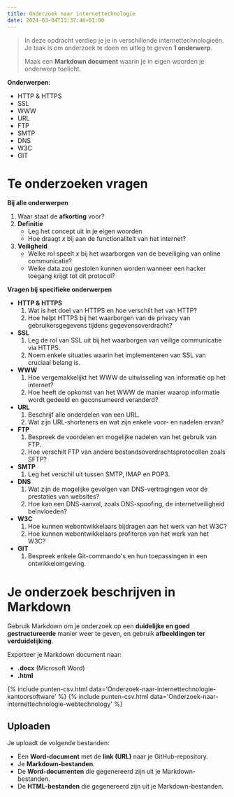```yaml
---
title: Onderzoek naar internettechnologie
date: 2024-03-04T13:37:48+01:00
---
```


> In deze opdracht verdiep je je in verschillende internettechnologieën.
> Je taak is om onderzoek te doen en uitleg te geven **1 onderwerp**.
>
> Maak een **Markdown document** waarin je in eigen woorden je onderwerp toelicht.

**Onderwerpen**:

- HTTP & HTTPS
- SSL
- WWW
- URL
- FTP
- SMTP
- DNS
- W3C
- GIT

# Te onderzoeken vragen

**Bij alle onderwerpen**

1. Waar staat de **afkorting** voor?
2. **Definitie**
   - Leg het concept uit in je eigen woorden
   - Hoe draagt _x_ bij aan de functionaliteit van het internet?
3. **Veiligheid**
   - Welke rol speelt _x_ bij het waarborgen van de beveiliging van online communicatie?
   - Welke data zou gestolen kunnen worden wanneer een hacker toegang krijgt tot dit protocol?

**Vragen bij specifieke onderwerpen**

- **HTTP & HTTPS**
  1. Wat is het doel van HTTPS en hoe verschilt het van HTTP?
  2. Hoe helpt HTTPS bij het waarborgen van de privacy van gebruikersgegevens tijdens gegevensoverdracht?
- **SSL**
  1. Leg de rol van SSL uit bij het waarborgen van veilige communicatie via HTTPS.
  2. Noem enkele situaties waarin het implementeren van SSL van cruciaal belang is.
- **WWW**
  1. Hoe vergemakkelijkt het WWW de uitwisseling van informatie op het internet?
  2. Hoe heeft de opkomst van het WWW de manier waarop informatie wordt gedeeld en geconsumeerd veranderd?
- **URL**
  1. Beschrijf alle onderdelen van een URL.
  2. Wat zijn URL-shorteners en wat zijn enkele voor- en nadelen ervan?
- **FTP**
  1. Bespreek de voordelen en mogelijke nadelen van het gebruik van FTP.
  2. Hoe verschilt FTP van andere bestandsoverdrachtsprotocollen zoals SFTP?
- **SMTP**
  1. Leg het verschil uit tussen SMTP, IMAP en POP3.
- **DNS**
  1. Wat zijn de mogelijke gevolgen van DNS-vertragingen voor de prestaties van websites?
  2. Hoe kan een DNS-aanval, zoals DNS-spoofing, de internetveiligheid beïnvloeden?
- **W3C**
  1. Hoe kunnen webontwikkelaars bijdragen aan het werk van het W3C?
  2. Hoe kunnen webontwikkelaars profiteren van het werk van het W3C?
- **GIT**
  1. Bespreek enkele Git-commando's en hun toepassingen in een ontwikkelomgeving.

# Je onderzoek beschrijven in Markdown

Gebruik Markdown om je onderzoek op een **duidelijke en goed gestructureerde** manier weer te geven, en gebruik **afbeeldingen ter verduidelijking**.

Exporteer je Markdown document naar:

- **.docx** (Microsoft Word)
- **.html**

{% include punten-csv.html data='Onderzoek-naar-internettechnologie-kantoorsoftware' %}
{% include punten-csv.html data='Onderzoek-naar-internettechnologie-webtechnology' %}

## Uploaden

Je uploadt de volgende bestanden:

- Een **Word-document** met de **link (URL)** naar je GitHub-repository.
- Je **Markdown-bestanden**.
- De **Word-documenten** die gegenereerd zijn uit je Markdown-bestanden.
- De **HTML-bestanden** die gegenereerd zijn uit je Markdown-bestanden.
